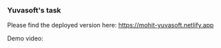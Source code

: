 ### Yuvasoft's task

Please find the deployed version here: https://mohit-yuvasoft.netlify.app

Demo video:
